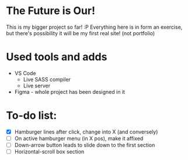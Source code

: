 # The Future is Our!
This is my bigger project so far! :P
Everything here is in form an exercise, but there's possibility it will be my first real site! (not portfolio)

# Used tools and adds
- VS Code
  - Live SASS compiler
  - Live server
- Figma - whole project has been designed in it

# To-do list:
- [x] Hamburger lines after click, change into X (and conversely)
- [ ] On active hamburger menu (in X pos), make it affixed
- [ ] Down-arrow button leads to slide down to the first section
- [ ] Horizontal-scroll box section 

